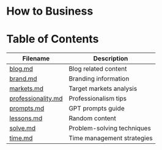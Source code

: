 # How to Business

# Table of Contents

| Filename            | Description       |
|---------------------|-------------------|
| [blog.md](blog.md)                 | Blog related content |
| [brand.md](brand.md)               | Branding information |
| [markets.md](markets.md)           | Target markets analysis |
| [professionality.md](professionality.md) | Professionalism tips |
| [prompts.md](prompts.md)           | GPT prompts guide |
| [lessons.md](lessons.md)             | Random content |
| [solve.md](solve.md)               | Problem-solving techniques |
| [time.md](time.md)                 | Time management strategies |

